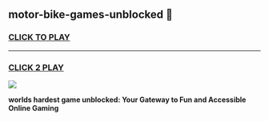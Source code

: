 
## motor-bike-games-unblocked 👋
<h3>
<a href="https://premium.freeplayer.one?title=motor-bike-games-unblocked&ref=14F">CLICK TO PLAY</a></h3>
<hr>

<h3>
<a href="https://premium.freeplayer.one?title=motor-bike-games-unblocked&ref=14F">CLICK 2 PLAY</a>
  
</h3>

<a href="https://premium.freeplayer.one?title=motor-bike-games-unblocked&ref=12F/"><img src="https://clearcache.store/games.png"></a>


**worlds hardest game unblocked: Your Gateway to Fun and Accessible Online Gaming**
